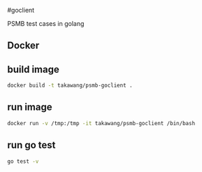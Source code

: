 #goclient

PSMB test cases in golang

## Docker

## build image
```bash
docker build -t takawang/psmb-goclient .
```

## run image
```bash
docker run -v /tmp:/tmp -it takawang/psmb-goclient /bin/bash
```

## run go test
```bash
go test -v
```
